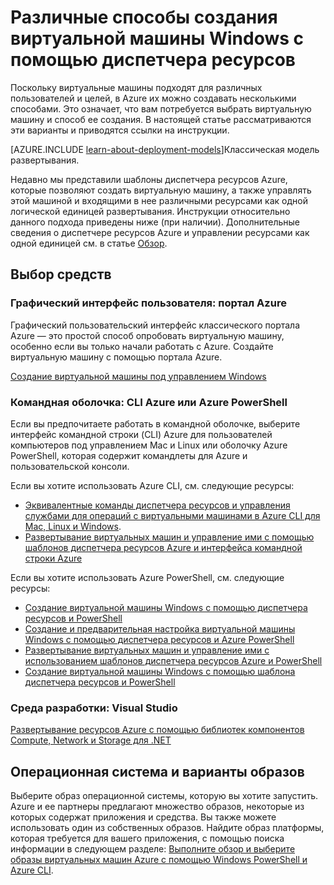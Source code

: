 <properties
	pageTitle="Разные способы создания виртуальной машины Linux | Microsoft Azure"
	description="Содержит перечисление различных способов создания виртуальной машины Windows с помощью диспетчера ресурсов."
	services="virtual-machines"
	documentationCenter=""
	authors="cynthn"
	manager="timlt"
	editor=""
	tags="azure-resource-manager"/>

<tags
	ms.service="virtual-machines"
	ms.devlang="na"
	ms.topic="index-page"
	ms.tgt_pltfrm="vm-windows"
	ms.workload="infrastructure-services"
	ms.date="10/22/2015"
	ms.author="cynthn"/>

# Различные способы создания виртуальной машины Windows с помощью диспетчера ресурсов

Поскольку виртуальные машины подходят для различных пользователей и целей, в Azure их можно создавать несколькими способами. Это означает, что вам потребуется выбрать виртуальную машину и способ ее создания. В настоящей статье рассматриваются эти варианты и приводятся ссылки на инструкции.

[AZURE.INCLUDE [learn-about-deployment-models](../../includes/learn-about-deployment-models-rm-include.md)]Классическая модель развертывания.

Недавно мы представили шаблоны диспетчера ресурсов Azure, которые позволяют создать виртуальную машину, а также управлять этой машиной и входящими в нее различными ресурсами как одной логической единицей развертывания. Инструкции относительно данного подхода приведены ниже (при наличии). Дополнительные сведения о диспетчере ресурсов Azure и управлении ресурсами как одной единицей см. в статье [Обзор][].

## Выбор средств

### Графический интерфейс пользователя: портал Azure

Графический пользовательский интерфейс классического портала Azure — это простой способ опробовать виртуальную машину, особенно если вы только начали работать с Azure. Создайте виртуальную машину с помощью портала Azure.

[Создание виртуальной машины под управлением Windows][]

### Командная оболочка: CLI Azure или Azure PowerShell

Если вы предпочитаете работать в командной оболочке, выберите интерфейс командной строки (CLI) Azure для пользователей компьютеров под управлением Mac и Linux или оболочку Azure PowerShell, которая содержит командлеты для Azure и пользовательской консоли.

Если вы хотите использовать Azure CLI, см. следующие ресурсы:

- [Эквивалентные команды диспетчера ресурсов и управления службами для операций с виртуальными машинами в Azure CLI для Mac, Linux и Windows][].
- [Развертывание виртуальных машин и управление ими с помощью шаблонов диспетчера ресурсов Azure и интерфейса командной строки Azure][]

Если вы хотите использовать Azure PowerShell, см. следующие ресурсы:

- [Создание виртуальной машины Windows с помощью диспетчера ресурсов и PowerShell][]
- [Создание и предварительная настройка виртуальной машины Windows с помощью диспетчера ресурсов и Azure PowerShell][]
- [Развертывание виртуальных машин и управление ими с использованием шаблонов диспетчера ресурсов Azure и PowerShell][]
- [Создание виртуальной машины Windows с помощью шаблона диспетчера ресурсов и PowerShell][]

### Среда разработки: Visual Studio

[Развертывание ресурсов Azure с помощью библиотек компонентов Compute, Network и Storage для .NET][]

## Операционная система и варианты образов

Выберите образ операционной системы, которую вы хотите запустить. Azure и ее партнеры предлагают множество образов, некоторые из которых содержат приложения и средства. Вы также можете использовать один из собственных образов. Найдите образ платформы, которая требуется для вашего приложения, с помощью поиска информации в следующем разделе: [Выполните обзор и выберите образы виртуальных машин Azure с помощью Windows PowerShell и Azure CLI][].

<!-- LINKS -->
[Обзор]: ../resource-group-overview.md

[Создание виртуальной машины под управлением Windows]: virtual-machines-windows-tutorial.md

[Эквивалентные команды диспетчера ресурсов и управления службами для операций с виртуальными машинами в Azure CLI для Mac, Linux и Windows]: xplat-cli-azure-manage-vm-asm-arm.md
[Развертывание виртуальных машин и управление ими с помощью шаблонов диспетчера ресурсов Azure и интерфейса командной строки Azure]: virtual-machines-deploy-rmtemplates-azure-cli.md
[Создание и предварительная настройка виртуальной машины Windows с помощью диспетчера ресурсов и Azure PowerShell]: virtual-machines-ps-create-preconfigure-windows-resource-manager-vms.md
[Развертывание виртуальных машин и управление ими с использованием шаблонов диспетчера ресурсов Azure и PowerShell]: virtual-machines-deploy-rmtemplates-powershell.md
[Создание виртуальной машины Windows с помощью диспетчера ресурсов и PowerShell]: virtual-machines-create-windows-powershell-resource-manager.md
[Создание виртуальной машины Windows с помощью шаблона диспетчера ресурсов и PowerShell]: virtual-machines-create-windows-powershell-resource-manager-template-simple.md


[Выполните обзор и выберите образы виртуальных машин Azure с помощью Windows PowerShell и Azure CLI]: resource-groups-vm-searching.md
[Развертывание ресурсов Azure с помощью библиотек компонентов Compute, Network и Storage для .NET]: virtual-machines-arm-deployment.md

[Sign in to the virtual machine]: virtual-machines-log-on-windows-server.md

[Base configuration test environment]: virtual-machines-base-configuration-test-environment.md

[Azure hybrid cloud test environments]: virtual-machines-hybrid-cloud-test-environments.md

<!---HONumber=AcomDC_1203_2015-->